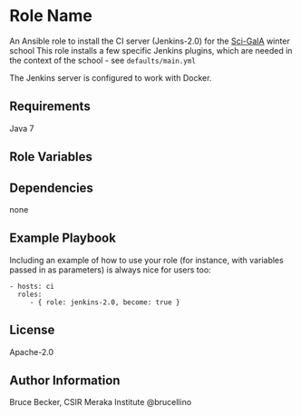 Role Name
=========

An Ansible role to install the CI server  (Jenkins-2.0) for the [Sci-GaIA](http://www.sci-gaia.eu) winter school
This role installs a few specific Jenkins plugins, which are needed in the context of the school - see `defaults/main.yml`

The Jenkins server is configured to work with Docker.

Requirements
------------

Java 7

Role Variables
--------------


Dependencies
------------

none

Example Playbook
----------------

Including an example of how to use your role (for instance, with variables passed in as parameters) is always nice for users too:

    - hosts: ci
      roles:
         - { role: jenkins-2.0, become: true }

License
-------

Apache-2.0

Author Information
------------------

Bruce Becker, CSIR Meraka Institute
@brucellino
